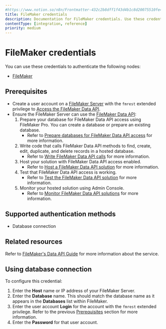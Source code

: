 ```yaml
---
#https://www.notion.so/n8n/Frontmatter-432c2b8dff1f43d4b1c8d20075510fe4
title: FileMaker credentials
description: Documentation for FileMaker credentials. Use these credentials to authenticate FileMaker in n8n, a workflow automation platform.
contentType: [integration, reference]
priority: medium
---
```


# FileMaker credentials

You can use these credentials to authenticate the following nodes:

- [FileMaker](/integrations/builtin/app-nodes/n8n-nodes-base.filemaker.md)

## Prerequisites

- Create a user account on a [FileMaker Server](https://www.claris.com/filemaker/) with the `fmrest` extended privilege to [Access the FileMaker Data API](https://help.claris.com/en/data-api-guide/content/enable-access.html).
- Ensure the FileMaker Server can use the [FileMaker Data API](https://help.claris.com/en/data-api-guide/content/index.html):
    1. Prepare your database for FileMaker Data API access using FileMaker Pro. You can create a database or prepare an existing database.
        - Refer to [Prepare databases for FileMaker Data API access](https://help.claris.com/en/data-api-guide/content/prepare-databases-for-access.html) for more information.
    1. Write code that calls FileMaker Data API methods to find, create, edit, duplicate, and delete records in a hosted database.
        - Refer to [Write FileMaker Data API calls](https://help.claris.com/en/data-api-guide/content/write-data-api-calls.html) for more information.
    1. Host your solution with FileMaker Data API access enabled.
        - Refer to [Host a FileMaker Data API solution](https://help.claris.com/en/data-api-guide/content/host-data-api-app.html) for more information.
    1. Test that FileMaker Data API access is working.
        - Refer to [Test the FileMaker Data API solution](https://help.claris.com/en/data-api-guide/content/test-data-api-app.html) for more information.
    1. Monitor your hosted solution using Admin Console.
        - Refer to [Monitor FileMaker Data API solutions](https://help.claris.com/en/data-api-guide/content/monitor-data-api-app.html) for more information.

## Supported authentication methods

- Database connection

## Related resources

Refer to [FileMaker's Data API Guide](https://help.claris.com/en/data-api-guide/content/index.html) for more information about the service.

## Using database connection

To configure this credential:

1. Enter the **Host** name or IP address of your FileMaker Server.
2. Enter the **Database** name. This should match the database name as it appears in the **Databases** list within FileMaker.
3. Enter the user account **Login** for the account with the `fmrest` extended privilege. Refer to the previous [Prerequisites](#prerequisites) section for more information.
4. Enter the **Password** for that user account.

